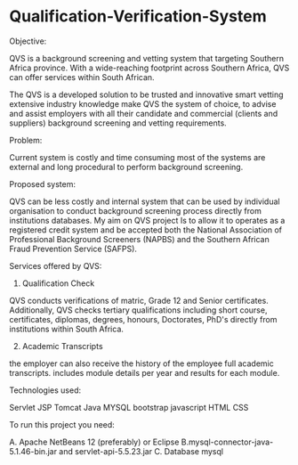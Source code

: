 # Qualification-Verification-System


Objective:

QVS is a background screening and vetting system that targeting Southern Africa province. With a wide-reaching footprint across Southern Africa, QVS can offer services within South African. 

The QVS is a developed solution to be trusted and innovative smart vetting  extensive industry knowledge make QVS the system of choice, to advise and assist employers with all their candidate and commercial (clients and suppliers) background screening and vetting requirements.

Problem:


Current system is costly and time consuming most of the systems are external and long procedural to perform background screening.


Proposed system:

QVS can be less costly and internal system that can be used by individual organisation to conduct background screening process directly from institutions databases.
My aim on QVS project Is to allow it to operates as a registered credit system and be accepted both the National Association of Professional Background Screeners (NAPBS) and the Southern African Fraud Prevention Service (SAFPS).




Services offered by QVS:

1. Qualification Check

   
QVS conducts verifications of matric, Grade 12 and Senior certificates. Additionally, QVS checks tertiary qualifications including short course, certificates, diplomas, degrees, honours, Doctorates, PhD's directly from institutions within South Africa.

2. Academic Transcripts
   
the employer can also receive the history of the employee full academic transcripts. includes module details per year and results for each module.

Technologies used:


Servlet
JSP
Tomcat
Java
MYSQL
bootstrap
javascript
HTML
CSS

To run this project you need:

A. Apache NetBeans 12 (preferably) or Eclipse
B.mysql-connector-java-5.1.46-bin.jar and servlet-api-5.5.23.jar
C. Database mysql









